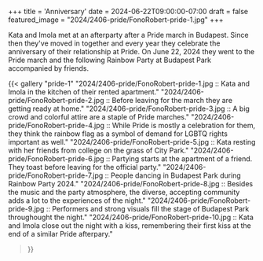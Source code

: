 +++
title = 'Anniversary'
date = 2024-06-22T09:00:00-07:00
draft = false
featured_image = "2024/2406-pride/FonoRobert-pride-1.jpg"
+++

Kata and Imola met at an afterparty after a Pride march in Budapest. Since then they've moved in together and every year they celebrate the anniversary of their relationship at Pride. On June 22, 2024 they went to the Pride march and the following Rainbow Party at Budapest Park accompanied by friends.

{{< gallery "pride-1"
"2024/2406-pride/FonoRobert-pride-1.jpg :: Kata and Imola in the kitchen of their rented apartment."
"2024/2406-pride/FonoRobert-pride-2.jpg :: Before leaving for the march they are getting ready at home."
"2024/2406-pride/FonoRobert-pride-3.jpg :: A big crowd and colorful attire are a staple of Pride marches."
"2024/2406-pride/FonoRobert-pride-4.jpg :: While Pride is mostly a celebration for them, they think the rainbow flag as a symbol of demand for LGBTQ rights important as well."
"2024/2406-pride/FonoRobert-pride-5.jpg :: Kata resting with her friends from college on the grass of City Park."
"2024/2406-pride/FonoRobert-pride-6.jpg :: Partying starts at the apartment of a friend. They toast before leaving for the official party."
"2024/2406-pride/FonoRobert-pride-7.jpg :: People dancing in Budapest Park during Rainbow Party 2024."
"2024/2406-pride/FonoRobert-pride-8.jpg :: Besides the music and the party atmosphere, the diverse, accepting community adds a lot to the experiences of the night."
"2024/2406-pride/FonoRobert-pride-9.jpg :: Performers and strong visuals fill the stage of Budapest Park throughought the night."
"2024/2406-pride/FonoRobert-pride-10.jpg :: Kata and Imola close out the night with a kiss, remembering their first kiss at the end of a similar Pride afterpary."
>}}

